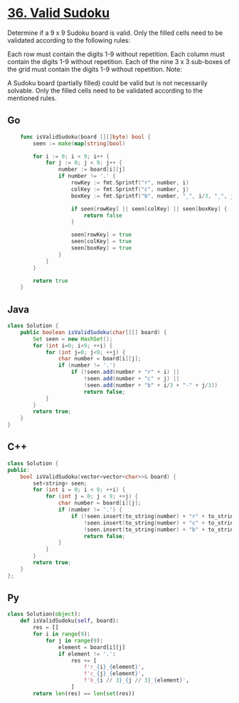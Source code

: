 # [36. Valid Sudoku](https://leetcode.com/problems/valid-sudoku/description/)

Determine if a 9 x 9 Sudoku board is valid. Only the filled cells need to be validated according to the following rules:

Each row must contain the digits 1-9 without repetition.
Each column must contain the digits 1-9 without repetition.
Each of the nine 3 x 3 sub-boxes of the grid must contain the digits 1-9 without repetition.
Note:

A Sudoku board (partially filled) could be valid but is not necessarily solvable.
Only the filled cells need to be validated according to the mentioned rules.

## Go

```Go
    func isValidSudoku(board [][]byte) bool {
        seen := make(map[string]bool)

        for i := 0; i < 9; i++ {
            for j := 0; j < 9; j++ {
                number := board[i][j]
                if number != '.' {
                    rowKey := fmt.Sprintf("r", number, i)
                    colKey := fmt.Sprintf("c", number, j)
                    boxKey := fmt.Sprintf("b", number, "_", i/3, "_", j/3)

                    if seen[rowKey] || seen[colKey] || seen[boxKey] {
                        return false
                    }

                    seen[rowKey] = true
                    seen[colKey] = true
                    seen[boxKey] = true
                }
            }
        }

        return true
    }
```

## Java

```java
class Solution {
    public boolean isValidSudoku(char[][] board) {
        Set seen = new HashSet();
        for (int i=0; i<9; ++i) {
            for (int j=0; j<9; ++j) {
                char number = board[i][j];
                if (number != '.')
                    if (!seen.add(number + "r" + i) ||
                        !seen.add(number + "c" + j) ||
                        !seen.add(number + "b" + i/3 + "-" + j/3))
                        return false;
            }
        }
        return true;
    }
}
```

## C++

```c++
class Solution {
public:
    bool isValidSudoku(vector<vector<char>>& board) {
        set<string> seen; 
        for (int i = 0; i < 9; ++i) {
            for (int j = 0; j < 9; ++j) {
                char number = board[i][j];
                if (number != '.') {
                    if (!seen.insert(to_string(number) + "r" + to_string(i)).second ||
                        !seen.insert(to_string(number) + "c" + to_string(j)).second ||
                        !seen.insert(to_string(number) + "b" + to_string(i/3) + "-" + to_string(j/3)).second)
                        return false;
                }
            }
        }
        return true;
    }
};
```

## Py

```py
class Solution(object):
    def isValidSudoku(self, board):
        res = []
        for i in range(9):
            for j in range(9):
                element = board[i][j]
                if element != '.':
                    res += [
                        f'r_{i}_{element}', 
                        f'c_{j}_{element}', 
                        f'b_{i // 3}_{j // 3}_{element}', 
                    ]
        return len(res) == len(set(res))
```
